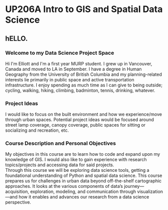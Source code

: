 # UP206A Intro to GIS and Spatial Data Science  
## hELLO.
### Welcome to my Data Science Project Space
Hi I'm Elliott and I'm a first year MURP student. I grew up in Vancouver, Canada and moved to LA in September. I have a degree in Human Geography from the University of British Columbia and my planning-related interests lie primarily in public space and active transportation infrastructure. I enjoy spending as much time as I can give to being outside; cycling, walking, hiking, climbing, badminton, tennis, drinking, whatever.

### Project Ideas
I would like to focus on the built environment and how we experience/move through urban spaces. Potential project ideas would be focused around street lamp coverage, canopy coverage, public spaces for sitting or socializing and recreation, etc. 

### Course Description and Personal Objectives
My objectives in this course are to learn how to code and expand upon my knowledge of GIS. I would also like to gain experience with research topics/projects and accessing data for said projects.
<br> Through this course we will be exploring data science tools, getting a foundational understanding of Python and spatial data science. This course prepares us for challenges in urban data beyond off-the-shelf cartographic approaches. It looks at the various components of data’s journey—acquisition, exploration, modeling, and communication through visualization—and how it enables and advances our research from a data science perspective.

